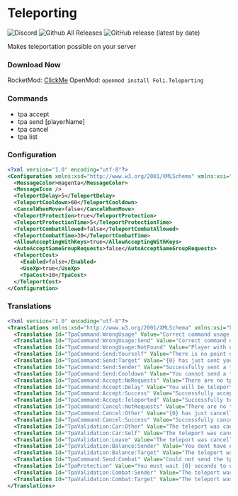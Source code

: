 # Teleporting
![Discord](https://img.shields.io/discord/742861338233274418?label=Discord&logo=Discord) ![Github All Releases](https://img.shields.io/github/downloads/F-Plugins/Teleporting/total?label=Downloads) ![GitHub release (latest by date)](https://img.shields.io/github/v/release/F-Plugins/Teleporting?label=Version)

Makes teleportation possible on your server

### Download Now
RocketMod: [ClickMe](https://github.com/F-Plugins/Teleporting/releases)
OpenMod: `openmod install Feli.Teleporting`

### Commands
- tpa accept
- tpa send [playerName]
- tpa cancel
- tpa list

### Configuration
```xml
<?xml version="1.0" encoding="utf-8"?>
<Configuration xmlns:xsd="http://www.w3.org/2001/XMLSchema" xmlns:xsi="http://www.w3.org/2001/XMLSchema-instance">
  <MessageColor>magenta</MessageColor>
  <MessageIcon />
  <TeleportDelay>5</TeleportDelay>
  <TeleportCooldown>60</TeleportCooldown>
  <CancelWhenMove>false</CancelWhenMove>
  <TeleportProtection>true</TeleportProtection>
  <TeleportProtectionTime>5</TeleportProtectionTime>
  <TeleportCombatAllowed>false</TeleportCombatAllowed>
  <TeleportCombatTime>30</TeleportCombatTime>
  <AllowAcceptingWithKeys>true</AllowAcceptingWithKeys>
  <AutoAcceptSameGroupRequests>false</AutoAcceptSameGroupRequests>
  <TeleportCost>
    <Enabled>false</Enabled>
    <UseXp>true</UseXp>
    <TpaCost>10</TpaCost>
  </TeleportCost>
</Configuration>
```

### Translations
```xml
<?xml version="1.0" encoding="utf-8"?>
<Translations xmlns:xsd="http://www.w3.org/2001/XMLSchema" xmlns:xsi="http://www.w3.org/2001/XMLSchema-instance">
  <Translation Id="TpaCommand:WrongUsage" Value="Correct command usage: /tpa &lt;accept|send|cancel&gt;" />
  <Translation Id="TpaCommand:WrongUsage:Send" Value="Correct command usage: /tpa send &lt;playerName&gt;" />
  <Translation Id="TpaCommand:WrongUsage:NotFound" Value="Player with name {0} was not found" />
  <Translation Id="TpaCommand:Send:Yourself" Value="There is no point on sending a tpa request to yourself" />
  <Translation Id="TpaCommand:Send:Target" Value="{0} has just sent you a tpa request. Use &quot;/tpa accept&quot; to accept it or &#xA;/tpa cancel&#xA; to cancel it" />
  <Translation Id="TpaCommand:Send:Sender" Value="Successfully sent a tpa request to {0}. Use &quot;/tpa cancel&quot; to cancel it" />
  <Translation Id="TpaCommand:Send:Cooldown" Value="You cannot send a tpa request. Wait {0} seconds" />
  <Translation Id="TpaCommand:Accept:NoRequests" Value="There are no tpa requests to accept" />
  <Translation Id="TpaCommand:Accept:Delay" Value="You will be teleported to {0} in {1} seconds" />
  <Translation Id="TpaCommand:Accept:Success" Value="Successfully accepted {0}'s tpa" />
  <Translation Id="TpaCommand:Accept:Teleported" Value="Successfully teleported to {0}" />
  <Translation Id="TpaCommand:Cancel:NotRequests" Value="There are no tpa requests to cancel" />
  <Translation Id="TpaCommand:Cancel:Other" Value="{0} has just cancelled the tpa request" />
  <Translation Id="TpaCommand:Cancel:Success" Value="Successfully canceled the tpa with {0}" />
  <Translation Id="TpaValidation:Car:Other" Value="The teleport was cancelled because {0} is on a car" />
  <Translation Id="TpaValidation:Car:Self" Value="The teleport was cancelled because you are on a car" />
  <Translation Id="TpaValidation:Leave" Value="The teleport was cancelled because {0} left the server" />
  <Translation Id="TpaValidation:Balance:Sender" Value="You dont have enough balance to teleport. Teleport cost: {0}" />
  <Translation Id="TpaValidation:Balance:Target" Value="The teleport was cancelled because {0} does not have enough balance" />
  <Translation Id="TpaCommand:Send:Combat" Value="Could not send the tpa request because you are in combat. You must wait {0} seconds" />
  <Translation Id="TpaProtection" Value="You must wait {0} seconds to damage {1} he is on tpa protection" />
  <Translation Id="TpaValidation:Combat:Sender" Value="The teleport was cancelled because you are in combat. The combat mode expires in {0} seconds" />
  <Translation Id="TpaValidation:Combat:Target" Value="The teleport was cancelled because {0} is in combat" />
</Translations>
```
